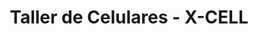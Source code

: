 ---
title: "Taller de Celulares - X-CELL"
url: /cardenas/taller-de-celulares-x-cell/
shop: teléfono móvil
---